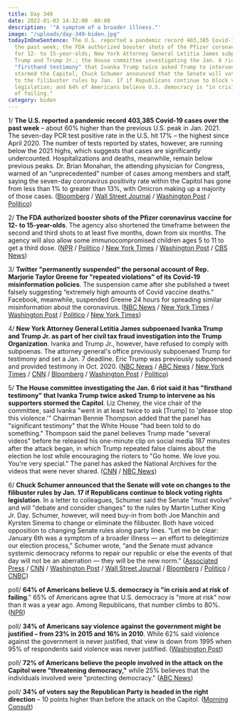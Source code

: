 ```yaml
---
title: Day 349
date: 2022-01-03 14:32:00 -08:00
description: '"A symptom of a broader illness."'
image: "/uploads/day-349-biden.jpg"
todayInOneSentence: The U.S. reported a pandemic record 403,385 Covid-19 cases over
  the past week; the FDA authorized booster shots of the Pfizer coronavirus vaccine
  for 12- to 15-year-olds; New York Attorney General Letitia James subpoenaed Ivanka
  Trump and Trump Jr.; the House committee investigating the Jan. 6 riot said it has
  "firsthand testimony" that Ivanka Trump twice asked Trump to intervene as his supporters
  stormed the Capitol; Chuck Schumer announced that the Senate will vote on changes
  to the filibuster rules by Jan. 17 if Republicans continue to block voting rights
  legislation; and 64% of Americans believe U.S. democracy is "in crisis and at risk
  of failing."
category: biden
---
```


1/ **The U.S. reported a pandemic record 403,385 Covid-19 cases over the past week** – about 60% higher than the previous U.S. peak in Jan. 2021. The seven-day PCR test positive rate in the U.S. hit 17% – the highest since April 2020. The number of tests reported by states, however, are running below the 2021 highs, which suggests that cases are significantly undercounted. Hospitalizations and deaths, meanwhile, remain below previous peaks. Dr. Brian Monahan, the attending physician for Congress, warned of an “unprecedented” number of cases among members and staff,  saying the seven-day coronavirus positivity rate within the Capitol has gone from less than 1% to greater than 13%, with Omicron making up a majority of those cases. ([Bloomberg](https://www.bloomberg.com/news/articles/2022-01-03/u-s-covid-test-positives-suggest-sky-high-cases-are-undercount?srnd=premium&sref=MIBMEEoj) / [Wall Street Journal](https://www.wsj.com/articles/france-relaxes-quarantine-rules-as-europe-adapts-to-omicrons-spread-11641217097?mod=hp_lead_pos2) / [Washington Post](https://www.washingtonpost.com/nation/2022/01/03/covid-omicron-variant-live-updates/#link-NOGF4ULTW5F3PDFO7GRH5SKXKQ) / [Politico](https://www.politico.com/minutes/congress/01-3-2022/omicron-swamps-the-hill/))

2/ **The FDA authorized booster shots of the Pfizer coronavirus vaccine for 12- to 15-year-olds**. The agency also shortened the timeframe between the second and third shots to at least five months, down from six months. The agency will also allow some immunocompromised children ages 5 to 11 to get a third dose. ([NPR](https://www.npr.org/sections/health-shots/2022/01/03/1069886530/fda-authorizes-a-pfizer-booster-shot-for-children-ages-12-to-15) / [Politico](https://www.politico.com/news/2022/01/03/fda-authorizes-covid-boosters-for-younger-teens-526392) / [New York Times](https://www.nytimes.com/live/2022/01/03/world/omicron-covid-vaccine-tests/the-fda-clears-booster-shots-for-12-to-15-year-olds) / [Washington Post](https://www.washingtonpost.com/health/2022/01/03/covid-booster-shots-teens/) / [CBS News](https://www.cbsnews.com/news/covid-vaccine-booster-shot-fda-authorize-12-years-old/))

3/ **Twitter "permanently suspended" the personal account of Rep. Marjorie Taylor Greene for "repeated violations" of its Covid-19 misinformation policies**. The suspension came after she published a tweet falsely suggesting “extremely high amounts of Covid vaccine deaths.” Facebook, meanwhile, suspended Greene 24 hours for spreading similar misinformation about the coronavirus. ([NBC News](https://www.nbcnews.com/politics/politics-news/twitter-permanently-suspends-marjorie-taylor-greenes-personal-account-rcna10615) / [New York Times](https://www.nytimes.com/2022/01/02/technology/marjorie-taylor-greene-twitter.html) / [Washington Post](https://www.washingtonpost.com/nation/2022/01/02/marjorie-taylor-greene-twitter-suspension/) / [Politico](https://www.politico.com/news/2022/01/03/marjorie-taylor-greene-facebook-suspension-526398) / [New York Times](https://www.nytimes.com/2022/01/03/technology/facebook-marjorie-taylor-greene.html))

4/ **New York Attorney General Letitia James subpoenaed Ivanka Trump and Trump Jr. as part of her civil tax fraud investigation into the Trump Organization**. Ivanka and Trump Jr., however, have refused to comply with subpoenas. The attorney general's office previously subpoenaed Trump for testimony and set a Jan. 7 deadline. Eric Trump was previously subpoenaed and provided testimony in Oct. 2020. ([NBC News](https://www.nbcnews.com/politics/donald-trump/new-york-attorney-general-asks-court-enforce-subpoenas-trump-children-n1286860) / [ABC News](https://abcnews.go.com/US/eldest-trump-children-comply-subpoenas-york-attorney-general/story?id=82052732) / [New York Times](https://www.nytimes.com/2022/01/03/nyregion/letitia-james-ivanka-donald-trump-jr-subpoena.html) / [CNN](https://www.cnn.com/2022/01/03/politics/ivanka-donald-trump-jr-subpoena/index.html) / [Bloomberg](https://www.bloomberg.com/news/articles/2022-01-03/ivanka-trump-donald-trump-jr-subpoenaed-in-n-y-asset-probe?sref=MIBMEEoj) / [Washington Post](https://www.washingtonpost.com/national-security/don-jr-ivanka-trump-subpoena/2022/01/03/6f4e7f08-6cba-11ec-a5d2-7712163262f0_story.html) / [Politico](https://www.politico.com/news/2022/01/03/ny-ag-subpoenas-trump-jr-ivanka-526404))

5/ **The House committee investigating the Jan. 6 riot said it has "firsthand testimony" that Ivanka Trump twice asked Trump to intervene as his supporters stormed the Capitol**. Liz Cheney, the vice chair of the committee, said Ivanka "went in at least twice to ask \[Trump\] to 'please stop this violence.'" Chairman Bennie Thompson added that the panel has "significant testimony" that the White House "had been told to do something." Thompson said the panel believes Trump made "several videos" before he released his one-minute clip on social media 187 minutes after the attack began, in which Trump repeated false claims about the election he lost while encouraging the rioters to "Go home. We love you. You're very special." The panel has asked the National Archives for the videos that were never shared. ([CNN](https://www.cnn.com/2022/01/02/politics/bennie-thompson-trump-capitol-insurrection/index.html) / [NBC News](https://www.nbcnews.com/politics/congress/jan-6-panel-has-firsthand-testimony-ivanka-asked-trump-intervene-n1286831))

6/ **Chuck Schumer announced that the Senate will vote on changes to the filibuster rules by Jan. 17 if Republicans continue to block voting rights legislation**. In a letter to colleagues, Schumer said the Senate "must evolve" and will "debate and consider changes" to the rules by Martin Luther King Jr. Day. Schumer, however, will need buy-in from both Joe Manchin and Kyrsten Sinema to change or eliminate the filibuster. Both have voiced opposition to changing Senate rules along party lines. “Let me be clear: January 6th was a symptom of a broader illness — an effort to delegitimize our election process,” Schumer wrote, “and the Senate must advance systemic democracy reforms to repair our republic or else the events of that day will not be an aberration — they will be the new norm.” ([Associated Press](https://apnews.com/article/elections-voting-voting-rights-filibusters-870377874673cd1d251300814ff107ce) / [CNN](https://www.cnn.com/2022/01/03/politics/schumer-filibuster-rules-manchin-sinema/) / [Washington Post](https://www.washingtonpost.com/politics/schumer-says-senate-will-vote-by-jan-17-on-changing-rules-if-gop-continues-to-block-voting-rights-legislation/2022/01/03/453618c4-6ca7-11ec-b9fc-b394d592a7a6_story.html) / [Wall Street Journal](https://www.wsj.com/articles/chuck-schumer-sets-mid-january-deadline-for-possible-filibuster-changes-11641240791) / [Bloomberg](https://www.bloomberg.com/news/articles/2022-01-03/schumer-to-press-senate-vote-on-changing-filibuster-rule?sref=MIBMEEoj) / [Politico](https://www.politico.com/news/2022/01/03/schumer-threatens-vote-on-senate-rules-change-in-january-526394) / [CNBC](https://www.cnbc.com/2022/01/03/voting-rights-bill-senate-to-consider-filibuster-rule-changes.html))

poll/ **64% of Americans believe U.S. democracy is "in crisis and at risk of failing**." 65% of Americans agree that U.S. democracy is "more at risk" now than it was a year ago. Among Republicans, that number climbs to 80%. ([NPR](https://www.npr.org/2022/01/03/1069764164/american-democracy-poll-jan-6))

poll/ **34% of Americans say violence against the government might be justified – from 23% in 2015 and 16% in 2010**. While 62% said violence against the government is never justified, that view is down from 1995 when 95% of respondents said violence was never justified. ([Washington Post](https://www.washingtonpost.com/politics/2022/01/01/1-3-americans-say-violence-against-government-can-be-justified-citing-fears-political-schism-pandemic/))

poll/ **72% of Americans believe the people involved in the attack on the Capitol were "threatening democracy,"** while 25% believes that the individuals involved were "protecting democracy." ([ABC News](https://abcnews.go.com/Politics/majority-americans-jan-attack-threatened-democracy-poll/story?id=81990555))

poll/ **34% of voters say the Republican Party is headed in the right direction** – 10 points higher than before the attack on the Capitol. ([Morning Consult](https://morningconsult.com/2022/01/02/jan-6-polling-republican-party/))